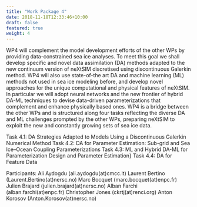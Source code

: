 ```yaml
---
title: "Work Package 4"
date: 2018-11-18T12:33:46+10:00
draft: false
featured: true
weight: 4
---
```



WP4 will complement the model development efforts of the other WPs by providing data-constrained sea ice analyses. 
To meet this goal we shall develop specific and novel data assimilation (DA) methods adapted to the new continuum version of neXtSIM discretised using discontinuous Galerkin method. 
WP4 will also use state-of-the art DA and machine learning (ML) methods not used in sea ice modeling before, and develop novel approaches for the unique computational and physical features of neXtSIM. 
In particular we will adopt neural networks and the new frontier of hybrid DA-ML techniques to devise data-driven parameterizations that complement and enhance physically based ones. 
WP4 is a bridge between the other WPs and is structured along four tasks reflecting the diverse DA and ML challenges prompted by the other WPs, preparing neXtSIM to exploit the new and constantly growing sets of sea ice data. 

Task 4.1: DA Strategies Adapted to Models Using a Discontinuous Galerkin Numerical Method
Task 4.2: DA for Parameter Estimation: Sub-grid and Sea Ice–Ocean Coupling Parameterizations
Task 4.3: ML and Hybrid DA-ML for Parameterization Design and Parameter Estimation}
Task 4.4: DA for Feature Data

Participants:
Ali Aydogdu (ali.aydogdu(at)cmcc.it)
Laurent Bertino (Laurent.Bertino(at)nersc.no)
Marc Bocquet (marc.bocquet(at)enpc.fr) 
Julien Brajard (julien.brajard(at)nersc.no) 
Alban Farchi (alban.farchi(at)enpc.fr) 
Christopher Jones (ckrtj(at)renci.org) 
Anton Korosov (Anton.Korosov(at)nersc.no) 
